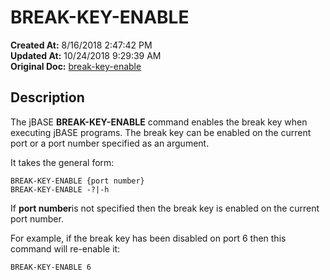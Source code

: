 # BREAK-KEY-ENABLE

**Created At:** 8/16/2018 2:47:42 PM  
**Updated At:** 10/24/2018 9:29:39 AM  
**Original Doc:** [break-key-enable](https://docs.jbase.com/46963-utilities/break-key-enable)  


## Description 

The jBASE **BREAK-KEY-ENABLE** command enables the break key when executing jBASE programs. The break key can be enabled on the current port or a port number specified as an argument.

It takes the general form:

```
BREAK-KEY-ENABLE {port number}
BREAK-KEY-ENABLE -?|-h
```

If **port number**is not specified then the break key is enabled on the current port number.

For example, if the break key has been disabled on port 6 then this command will re-enable it:

```
BREAK-KEY-ENABLE 6
```


